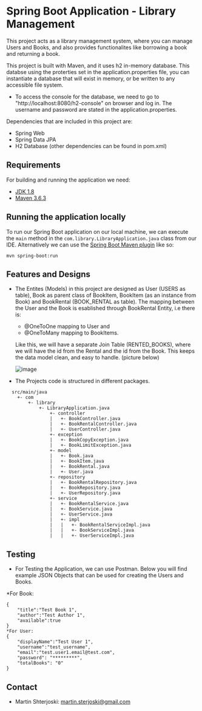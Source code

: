 # Spring Boot Application - Library Management

This project acts as a library management system, where you can manage Users and Books, and also provides functionalites like borrowing a book and returning a book.

This project is built with Maven, and it uses h2 in-memory database. This databse using the proterties set in the application.properties file, you can instantiate a database that will exist in memory, or be written to any accessible file system. 
* To access the console for the database, we need to go to "http://localhost:8080/h2-console" on browser and log in. The username and password are stated in the application.properties.

Dependencies that are included in this project are: 
- Spring Web
- Spring Data JPA
- H2 Database
(other dependencies can be found in pom.xml)

## Requirements

For building and running the application we need:

- [JDK 1.8](http://www.oracle.com/technetwork/java/javase/downloads/jdk8-downloads-2133151.html)
- [Maven 3.6.3](https://maven.apache.org)

## Running the application locally

To run our Spring Boot application on our local machine, we can execute the `main` method in the `com.library.LibraryApplication.java` class from our IDE.
Alternatively we can use the [Spring Boot Maven plugin](https://docs.spring.io/spring-boot/docs/current/reference/html/build-tool-plugins-maven-plugin.html) like so:

```shell
mvn spring-boot:run
```

## Features and Designs

- The Entites (Models) in this project are designed as User (USERS as table), Book as parent class of BookItem, BookItem (as an instance from Book) and BookRental (BOOK_RENTAL as table). The mapping between the User and the Book is esablished through BookRental Entity, i.e there is:
  - @OneToOne mapping to User and
  - @OneToMany mapping to BookItems.
  
  Like this, we will have a separate Join Table (RENTED_BOOKS), where we will have the id from the Rental and the id from the Book. This keeps the data model clean, and easy to handle. (picture below)
  
  ![image](https://user-images.githubusercontent.com/18428966/188004392-cd95c465-f71c-4b4a-bb41-f161e7927d32.png)

- The Projects code is structured in different packages.
```
  src/main/java
    +- com
        +- library
            +- LibraryApplication.java
                +- controller
                |   +- BookController.java
                |   +- BookRentalController.java
                |   +- UserController.java
                +- exception
                |   +- BookCopyException.java
                |   +- BookLimitException.java
                +- model
                |   +- Book.java
                |   +- BookItem.java
                |   +- BookRental.java
                |   +- User.java
                +- repository
                |   +- BookRentalRepository.java
                |   +- BookRepository.java
                |   +- UserRepository.java
                +- service
                |   +- BookRentalService.java
                |   +- BookService.java
                |   +- UserService.java
                |   +- impl
                |   |   +- BookRentalServiceImpl.java
                |   |   +- BookServiceImpl.java
                |   |   +- UserServiceImpl.java
```
## Testing
- For Testing the Application, we can use Postman. Below you will find example JSON Objects that can be used for creating the Users and Books.

*For Book:  
```
{
	"title":"Test Book 1",
	"author":"Test Author 1",
	"available":true
}
*For User:
{
	"displayName":"Test User 1",
	"username":"test_username",
	"email":"test.user1.email@test.com",
	"password": "*********",
	"totalBooks": "0"
}
```


## Contact
 - Martin Shterjoski: martin.sterjoski@gmail.com
